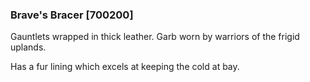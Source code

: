 ### Brave's Bracer [700200]

Gauntlets wrapped in thick leather. Garb worn by warriors of the frigid uplands.

Has a fur lining which excels at keeping the cold at bay.